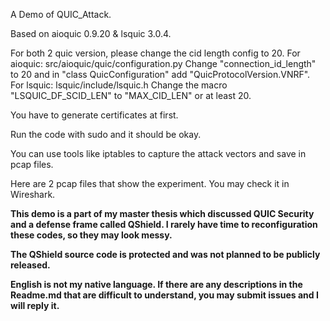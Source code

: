 A Demo of QUIC_Attack.

Based on aioquic 0.9.20 & lsquic 3.0.4.

For both 2 quic version, please change the cid length config to 20.
For aioquic: src/aioquic/quic/configuration.py
Change "connection_id_length" to 20 and in "class QuicConfiguration" add "QuicProtocolVersion.VNRF".
For lsquic: lsquic/include/lsquic.h
Change the macro "LSQUIC_DF_SCID_LEN" to "MAX_CID_LEN" or at least 20.

You have to generate certificates at first.

Run the code with sudo and it should be okay.

You can use tools like iptables to capture the attack vectors and save in pcap files.

Here are 2 pcap files that show the experiment. You may check it in Wireshark.


**This demo is a part of my master thesis which discussed QUIC Security and a defense frame called QShield. I rarely have time to reconfiguration these codes, so they may look messy.**

**The QShield source code is protected and was not planned to be publicly released.**

**English is not my native language. If there are any descriptions in the Readme.md that are difficult to understand, you may submit issues and I will reply it.**
